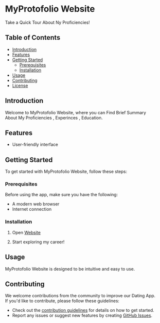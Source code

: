 
# MyProtofolio Website

Take a Quick Tour About Ny Proficiencies!

## Table of Contents

- [Introduction](#introduction)
- [Features](#features)
- [Getting Started](#getting-started)
  - [Prerequisites](#prerequisites)
  - [Installation](#installation)
- [Usage](#usage)
- [Contributing](#contributing)
- [License](#license)

## Introduction

Welcome to MyProtofolio Website, where you can Find Brief Summary About My Proficiencies , Experinces , Education.

## Features

- User-friendly interface

## Getting Started

To get started with MyProtofolio Website, follow these steps:

### Prerequisites

Before using the app, make sure you have the following:


- A modern web browser
- Internet connection

### Installation

1. Open [Website](https://habibaahmedm-002-site13.atempurl.com)

2. Start exploring my career!

## Usage

MyProtofolio Website is designed to be intuitive and easy to use.


## Contributing

We welcome contributions from the community to improve our Dating App. If you'd like to contribute, please follow these guidelines:

- Check out the [contribution guidelines](CONTRIBUTING.md) for details on how to get started.
- Report any issues or suggest new features by creating [GitHub Issues](https://github.com/ahmedmostafa-cell/DatingApp/issues).


